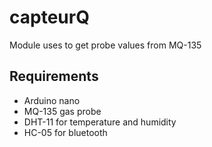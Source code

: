 # capteurQ
Module uses to get probe values from MQ-135

## Requirements 
* Arduino nano
* MQ-135 gas probe 
* DHT-11 for temperature and humidity
* HC-05 for bluetooth

